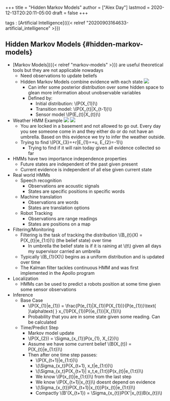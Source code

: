 +++
title = "Hidden Markov Models"
author = ["Alex Day"]
lastmod = 2020-12-13T20:20:11-05:00
draft = false
+++

tags
: [Artificial Intelligence]({{< relref "20200903164633-artificial_intelligence" >}})


## Hidden Markov Models {#hidden-markov-models}

-   [Markov Models]({{< relref "markov-models" >}})  are useful theoretical tools but they are not applicable nowadays
    -   Need observations to update beliefs
    -   Hidden Markov Models combine evidence with each state
        ![](/ox-hugo/2020-10-29_17-19-19_screenshot.png)
        -   Can infer some posterior distribution over some hidden space to glean more information about unobservable variables
        -   Defined by:
            -   Initial distribution: \\(P(X\_{1})\\)
            -   Transition model: \\(P(X\_{t}|X\_{t-1})\\)
            -   Sensor model \\(P(E\_{t}|X\_{t})\\)
-   Weather HMM Example
    ![](/ox-hugo/2020-10-29_17-15-42_screenshot.png)
    ![](/ox-hugo/2020-10-29_17-13-23_screenshot.png)
    -   You are locked in a basement and not allowed to go out. Every day you see someone come in and they either do or do not have an umbrella. Based on this evidence we try to infer the weather outside.
    -   Trying to find \\(P(X\_{3}=+r|E\_{1}=+u, E\_{2}=-1)\\)
        -   Trying to find if it will rain today given all evidence collected so far
-   HMMs have two importance independence properties
    -   Future states are independent of the past given present
    -   Current evidence is independent of all else given current state
-   Real world HMMs
    -   Speech recognition
        -   Observations are acoustic signals
        -   States are specific positions in specific words
    -   Machine translation
        -   Observations are words
        -   States are translation options
    -   Robot Tracking
        -   Observations are range readings
        -   States are positions on a map
-   Filtering/Monitoring
    -   Filtering is the task of tracking the distribution \\(B\_{t}(X) = P(X\_{t}|e\_{1:t})\\) (the belief state) over time
        -   In umbrella the belief state is if it is raining at \\(t\\) given all days my supervisor carried an umbrella
    -   Typically \\(B\_{1}(X)\\) begins as a uniform distribution and is updated over time
    -   The Kalman filter tackles continuous HMM and was first implemented in the Apollo program
-   Localization
    -   HMMs can be used to predict a robots position at some time given some sensor observations
-   Inference
    -   Base Case
        -   \\(P(X\_{1}|e\_{1}) = \frac{P(e\_{1}|X\_{1})P(X\_{1})}{P(e\_{1})}\text{  }\alpha\text{  } x\_{1}P(X\_{1})P({e\_{1}}|X\_{1})\\)
        -   Probability that you are in some state given some reading. Can be calculated
    -   Time/Predict Step
        -   Markov model update
        -   \\(P(X\_{2}) = \Sigma\_{x\_{1}}P(x\_{1}, X\_{2})\\)
        -   Assume we have some current belief \\(B(X\_{t}) = P(X\_{t}|e\_{1:t})\\)
        -   Then after one time step passes:
            -   \\(P(X\_{t+1}|e\_{1:t})\\)
            -   \\(\Sigma\_{x\_t}P(X\_{t+1}, x\_t|e\_{1:t})\\)
            -   \\(\Sigma\_{x\_t}P(X\_{t+1}| x\_t,e\_{1:t})P(x\_{t}|e\_{1:t})\\)
            -   We know \\(P(x\_{t}|e\_{1:t})\\) from the last step
            -   We know \\(P(X\_{t+1}|x\_{t})\\) doesnt depend on evidence
            -   \\(\Sigma\_{x\_{t}}P(X\_{t+1}|x\_{t})P(x\_{t}|e\_{1:t})\\)
            -   Compactly \\(B'(X\_{t+1}) = \Sigma\_{x\_{t}}P(X'|x\_{t})B(x\_{t})\\)
